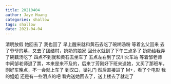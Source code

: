 ```yaml
---
title: 20210404
author: Jaye Huang
categories: shallow
tags: shallow
date: 2021-04-04
---
```


清明放假
她回去了
我也回了
早上醒来就和黄石去吃了碗糊汤粉
等着幺父回来
去了爷爷的墓，又去了团结村，奶奶的娘家
回分水就到了下午三点多了
奶奶给我弄了碗藕汤吃了
四点不到就和黄石去坐车了
五点左右到了汉川火车站
等着邹老师
中间邹老师退了票，本来是来不及的，后来丁芳刚好下班来送她，又买了那班车，刚好车晚点，不一会就上车了
到汉口，循礼门
然后直接进了 M+，看了个电影
我的姐姐
还是有一些泪点的吧
看完送她回去了，送上楼去了就走了
